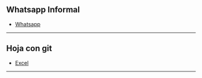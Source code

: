 ## Whatsapp Informal

- [Whatsapp](https://chat.whatsapp.com/FITnT2uLtaHGxVCnjykYTf)

---

## Hoja con git

- [Excel](https://docs.google.com/spreadsheets/d/1cIMhblFctxDVahZRbjHvri96yE5LH9Wi5Q6rrAGpjUc/edit)

---
